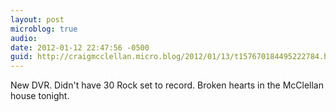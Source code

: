 ```yaml
---
layout: post
microblog: true
audio: 
date: 2012-01-12 22:47:56 -0500
guid: http://craigmcclellan.micro.blog/2012/01/13/t157670184495222784.html
---
```

New DVR. Didn't have 30 Rock set to record. Broken hearts in the McClellan house tonight.
